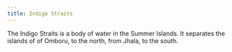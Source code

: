 ```yaml
---
title: Indigo Straits
---
```


 The Indigo Straits is a body of water in the Summer Islands. It separates the islands of of Omboru, to the north, from Jhala, to the south.







